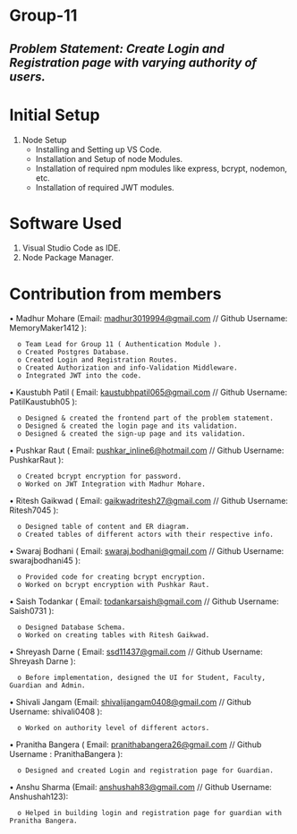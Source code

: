 # Group-11

## *Problem Statement: Create Login and Registration page with varying authority of users.*

# Initial Setup

1. Node Setup
	- Installing and Setting up VS Code.
	- Installation and Setup of node Modules.
	- Installation of required npm modules like express, bcrypt, nodemon, etc.
	- Installation of required JWT modules.

# Software Used

1. Visual Studio Code as IDE.
2. Node Package Manager.


# Contribution from members

•	Madhur Mohare (Email: madhur3019994@gmail.com // Github Username: MemoryMaker1412 ):  

	  o	Team Lead for Group 11 ( Authentication Module ).  
	  o	Created Postgres Database.
      o	Created Login and Registration Routes.  
      o	Created Authorization and info-Validation Middleware.  
      o	Integrated JWT into the code.  

•	Kaustubh Patil ( Email: kaustubhpatil065@gmail.com // Github Username: PatilKaustubh05 ):

      o	Designed & created the frontend part of the problem statement.  
      o	Designed & created the login page and its validation.  
      o	Designed & created the sign-up page and its validation.  

•	Pushkar Raut ( Email: pushkar_inline6@hotmail.com // Github Username: PushkarRaut ):

      o	Created bcrypt encryption for password.  
      o	Worked on JWT Integration with Madhur Mohare.  

•	Ritesh Gaikwad ( Email: gaikwadritesh27@gmail.com // Github Username: Ritesh7045 ):

      o	Designed table of content and ER diagram.  
      o	Created tables of different actors with their respective info.  

•	Swaraj Bodhani ( Email: swaraj.bodhani@gmail.com // Github Username: swarajbodhani45 ):

      o	Provided code for creating bcrypt encryption.  
      o	Worked on bcrypt encryption with Pushkar Raut.  

•	Saish Todankar ( Email: todankarsaish@gmail.com // Github Username: Saish0731 ):

      o	Designed Database Schema.  
      o	Worked on creating tables with Ritesh Gaikwad.  

•	Shreyash Darne ( Email: ssd11437@gmail.com // Github Username: Shreyash Darne ):

      o	Before implementation, designed the UI for Student, Faculty, Guardian and Admin.  
      
•	Shivali Jangam (Email: shivalijangam0408@gmail.com // Github Username: shivali0408 ):  

	  o	Worked on authority level of different actors.  
	
•	Pranitha Bangera ( Email: pranithabangera26@gmail.com // Github Username : PranithaBangera ):  

	  o	Designed and created Login and registration page for Guardian.

•	Anshu Sharma (Email: anshushah83@gmail.com  // Github Username: Anshushah123):

	  o	Helped in building login and registration page for guardian with Pranitha Bangera.

